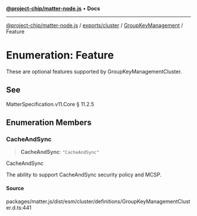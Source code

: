 [**@project-chip/matter-node.js**](../../../../../README.md) • **Docs**

***

[@project-chip/matter-node.js](../../../../../modules.md) / [exports/cluster](../../../README.md) / [GroupKeyManagement](../README.md) / Feature

# Enumeration: Feature

These are optional features supported by GroupKeyManagementCluster.

## See

MatterSpecification.v11.Core § 11.2.5

## Enumeration Members

### CacheAndSync

> **CacheAndSync**: `"CacheAndSync"`

CacheAndSync

The ability to support CacheAndSync security policy and MCSP.

#### Source

packages/matter.js/dist/esm/cluster/definitions/GroupKeyManagementCluster.d.ts:441

